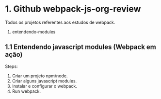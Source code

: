# 1. Github webpack-js-org-review

Todos os projetos referentes aos estudos de webpack.

1. entendendo-modules

## 1.1 Entendendo javascript modules (Webpack em ação)

Steps:

1. Criar um projeto npm/node.
2. Criar alguns javascript modules.
3. Instalar e configurar o webpack.
4. Run webpack.
